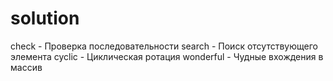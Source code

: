 # solution

check - Проверка последовательности
search - Поиск отсутствующего элемента
cyclic - Циклическая ротация
wonderful - Чудные вхождения в массив